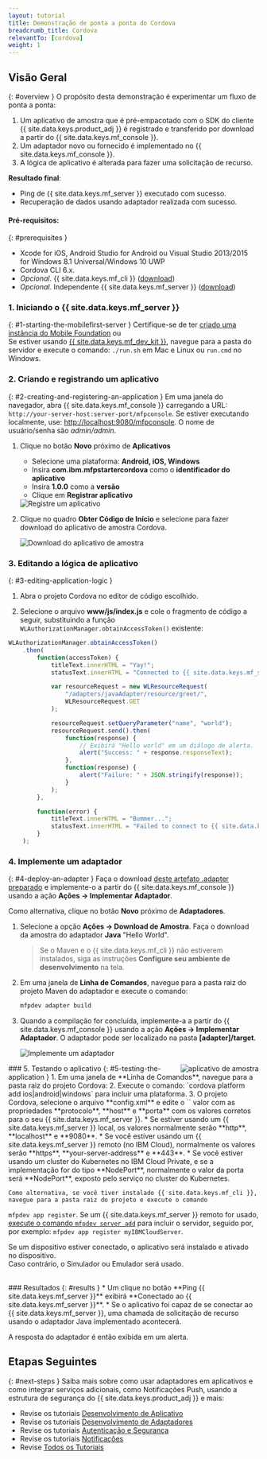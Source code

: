 ```yaml
---
layout: tutorial
title: Demonstração de ponta a ponta do Cordova
breadcrumb_title: Cordova
relevantTo: [cordova]
weight: 1
---
```

<!-- NLS_CHARSET=UTF-8 -->
## Visão Geral
{: #overview }
O propósito desta demonstração é experimentar um fluxo de ponta a ponta:

1. Um aplicativo de amostra que é pré-empacotado com o SDK do cliente {{ site.data.keys.product_adj }} é registrado e transferido por download a partir do {{ site.data.keys.mf_console }}.
2. Um adaptador novo ou fornecido é implementado no {{ site.data.keys.mf_console }}.  
3. A lógica de aplicativo é alterada para fazer uma solicitação de recurso.

**Resultado final**:

* Ping de {{ site.data.keys.mf_server }} executado com sucesso.
* Recuperação de dados usando adaptador realizada com sucesso.

#### Pré-requisitos:
{: #prerequisites }
* Xcode for iOS, Android Studio for Android ou Visual Studio 2013/2015 for Windows 8.1 Universal/Windows 10 UWP
* Cordova CLI 6.x.
* *Opcional*. {{ site.data.keys.mf_cli }} ([download]({{site.baseurl}}/downloads))
* *Opcional*. Independente {{ site.data.keys.mf_server }} ([download]({{site.baseurl}}/downloads))

### 1. Iniciando o {{ site.data.keys.mf_server }}
{: #1-starting-the-mobilefirst-server }
Certifique-se de ter [criado uma instância do Mobile Foundation](../../bluemix/using-mobile-foundation) ou  
Se estiver usando [{{ site.data.keys.mf_dev_kit }}](../../installation-configuration/development/mobilefirst), navegue para a pasta do servidor e execute o comando: `./run.sh` em Mac e Linux ou `run.cmd` no Windows.

### 2. Criando e registrando um aplicativo
{: #2-creating-and-registering-an-application }
Em uma janela do navegador, abra {{ site.data.keys.mf_console }} carregando a URL: `http://your-server-host:server-port/mfpconsole`. Se estiver executando localmente, use: [http://localhost:9080/mfpconsole](http://localhost:9080/mfpconsole). O nome de usuário/senha são *admin/admin*.

1. Clique no botão **Novo** próximo de **Aplicativos**
    * Selecione uma plataforma: **Android, iOS, Windows**
    * Insira **com.ibm.mfpstartercordova** como o **identificador do aplicativo**
    * Insira **1.0.0** como a **versão**
    * Clique em **Registrar aplicativo**

    <img class="gifplayer" alt="Registre um aplicativo" src="register-an-application-cordova.png"/>

2. Clique no quadro **Obter Código de Início** e selecione para fazer download do aplicativo de amostra Cordova.

    <img class="gifplayer" alt="Download do aplicativo de amostra" src="download-starter-code-cordova.png"/>

### 3. Editando a lógica de aplicativo
{: #3-editing-application-logic }
1. Abra o projeto Cordova no editor de código escolhido.

2. Selecione o arquivo **www/js/index.js** e cole o fragmento de código a seguir, substituindo a função
`WLAuthorizationManager.obtainAccessToken()` existente:

```javascript
WLAuthorizationManager.obtainAccessToken()
    .then(
        function(accessToken) {
            titleText.innerHTML = "Yay!";
            statusText.innerHTML = "Connected to {{ site.data.keys.mf_server }}";

            var resourceRequest = new WLResourceRequest(
                "/adapters/javaAdapter/resource/greet/",
                WLResourceRequest.GET
            );

            resourceRequest.setQueryParameter("name", "world");
            resourceRequest.send().then(
                function(response) {
                    // Exibirá "Hello world" em um diálogo de alerta.
                    alert("Success: " + response.responseText);
                },
                function(response) {
                    alert("Failure: " + JSON.stringify(response));
                }
            );
        },

        function(error) {
            titleText.innerHTML = "Bummer...";
            statusText.innerHTML = "Failed to connect to {{ site.data.keys.mf_server }}";
        }
    );
```

### 4. Implemente um adaptador
{: #4-deploy-an-adapter }
Faça o download [deste artefato .adapter preparado](../javaAdapter.adapter) e implemente-o a partir do
{{ site.data.keys.mf_console }} usando a ação **Ações → Implementar Adaptador**.

Como alternativa, clique no botão **Novo** próximo de **Adaptadores**.  

1. Selecione a opção **Ações → Download de Amostra**. Faça o download da amostra do adaptador **Java** "Hello World".

    > Se o Maven e o {{ site.data.keys.mf_cli }} não estiverem instalados, siga as instruções **Configure seu ambiente de desenvolvimento** na tela.

2. Em uma janela de **Linha de Comandos**, navegue para a pasta raiz do projeto Maven do adaptador e execute o comando:

    ```bash
    mfpdev adapter build
    ```

3. Quando a compilação for concluída, implemente-a a partir do {{ site.data.keys.mf_console }} usando a ação **Ações →
Implementar Adaptador**. O adaptador pode ser localizado na pasta **[adapter]/target**.

    <img class="gifplayer" alt="Implemente um adaptador" src="create-an-adapter.png"/>   


<img src="cordovaQuickStart.png" alt="aplicativo de amostra" style="float:right"/>
### 5. Testando o aplicativo
{: #5-testing-the-application }
1. Em uma janela de **Linha de Comandos**, navegue para a pasta raiz do projeto Cordova:
2. Execute o comando: `cordova platform add ios|android|windows` para incluir uma plataforma.
3. O projeto Cordova, selecione o arquivo **config.xml** e edite o `<mfp:server ... url=" "/>` valor com as propriedades **protocolo**, **host** e **porta** com os valores corretos para o seu {{ site.data.keys.mf_server }}.
    * Se estiver usando um {{ site.data.keys.mf_server }} local, os valores normalmente serão **http**,
**localhost** e **9080**.
    * Se você estiver usando um {{ site.data.keys.mf_server }} remoto (no IBM Cloud), normalmente os valores serão **https**, **your-server-address** e **443**.
    * Se você estiver usando um cluster do Kubernetes no IBM Cloud Private, e se a implementação for do tipo **NodePort**, normalmente o valor da porta será **NodePort**, exposto pelo serviço no cluster do Kubernetes.

    Como alternativa, se você tiver instalado {{ site.data.keys.mf_cli }}, navegue para a pasta raiz do projeto e execute o comando
`mfpdev app register`. Se um {{ site.data.keys.mf_server }} remoto for usado, [execute o comando `mfpdev server add`](../../application-development/using-mobilefirst-cli-to-manage-mobilefirst-artifacts/#add-a-new-server-instance) para incluir o servidor, seguido por, por exemplo: `mfpdev app register myIBMCloudServer`.

Se um dispositivo estiver conectado, o aplicativo será instalado e ativado no dispositivo.  
Caso contrário, o Simulador ou Emulador será usado.

<br clear="all"/>
### Resultados
{: #results }
* Um clique no botão **Ping {{ site.data.keys.mf_server }}** exibirá **Conectado ao
{{ site.data.keys.mf_server }}**.
* Se o aplicativo foi capaz de se conectar ao {{ site.data.keys.mf_server }}, uma chamada de solicitação de recurso usando o
adaptador Java implementado acontecerá.

A resposta do adaptador é então exibida em um alerta.

## Etapas Seguintes
{: #next-steps }
Saiba mais sobre como usar adaptadores em aplicativos e como integrar serviços adicionais, como Notificações Push, usando a estrutura de
segurança do {{ site.data.keys.product_adj }} e mais:

- Revise os tutoriais [Desenvolvimento de Aplicativo](../../application-development/)
- Revise os tutoriais [Desenvolvimento de Adaptadores](../../adapters/)
- Revise os tutoriais [Autenticação e Segurança](../../authentication-and-security/)
- Revise os tutoriais [Notificações](../../notifications/)
- Revise [Todos os Tutoriais](../../all-tutorials)
